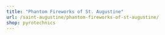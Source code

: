 ```yaml
---
title: "Phantom Fireworks of St. Augustine"
url: /saint-augustine/phantom-fireworks-of-st-augustine/
shop: pyrotechnics
---
```

